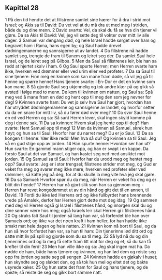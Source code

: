 ## Kapittel 28

1 På den tid hendte det at filistrene samlet sine hærer for å dra i strid mot Israel; og Akis sa til David: Du vet vel at du må dra ut med meg i striden, både du og dine menn.
2 David svarte: Vel, da skal du få se hva din tjener vil gjøre. Da sa Akis til David: Vel, jeg vil sette deg til vokter over mitt liv alle dager.
3 Samuel var dengang død, og hele Israel hadde sørget over ham og begravet ham i Rama, hans egen by; og Saul hadde drevet dødningemanerne og sannsigerne ut av landet.
4 Da filistrene nå hadde samlet seg, trengte de fram til Sunem og leiret seg der. Da samlet Saul hele Israel, og de leiret seg på Gilboa.
5 Men da Saul så filistrenes leir, ble han sa redd at hjertet skalv i ham.
6 Og Saul spurte Herren; men Herren svarte ham ikke, hverken ved drømmer eller ved urim eller ved profeter.
7 Da sa Saul til sine tjenere: Finn meg en kvinne som kan mane fram døde, så vil jeg gå til henne og spørre henne! Hans tjenere svarte: I En-Dor er det en kvinne som kan mane.
8 Så gjorde Saul seg ukjennelig og tok andre klær på og gikk så avsted i følge med to menn. De kom til kvinnen om natten, og Saul sa: Spå meg ved å mane fram en død og hent opp til meg den som jeg nevner for deg!
9 Kvinnen svarte ham: Du vet jo selv hva Saul har gjort, hvordan han har utryddet dødningemanerne og sannsigerne av landet, og hvorfor setter du da en snare for mitt liv, så du fører død over meg?
10 Da svor Saul henne en ed ved Herren og sa: Så sant Herren lever, skal ingen skyld komme på deg i denne sak.
11 Da sa kvinnen: Hvem skal jeg hente opp til deg? Han svarte: Hent Samuel opp til meg!
12 Men da kvinnen så Samuel, skrek hun høyt; og hun sa til Saul: Hvorfor har du narret meg? Du er jo Saul.
13 Da sa kongen til henne: Vær ikke redd! Men hva så du? Og kvinnen sa til Saul: Jeg så en gud stige opp av jorden.
14 Han spurte henne: Hvordan ser han ut? Hun svarte: En gammel mann stiger opp, og han er svøpt i en kappe. Da forsto Saul at det var Samuel, og han kastet seg ned med ansiktet mot jorden.
15 Og Samuel sa til Saul: Hvorfor har du urodd meg og hentet meg opp? Saul svarte: Jeg er i stor trengsel; filistrene strider mot meg, og Gud er veket fra meg og svarer meg ikke mere, hverken ved profeter eller ved drømmer; så kalte jeg på deg, for at du skulle la meg vite hva jeg skal gjøre.
16 Da sa Samuel: Hvorfor spør du da meg, når Herren er veket fra deg og er blitt din fiende?
17 Herren har nå gjort slik som han sa gjennom meg - Herren har revet kongedømmet ut av din hånd og gitt det til en annen, til David.
18 Fordi du ikke lød Herrens ord og ikke fullbyrdet hans brennende vrede på Amalek, derfor har Herren gjort dette mot deg idag.
19 Og sammen med deg vil Herren også gi Israel i filistrenes hånd, og imorgen skal du og dine sønner være hos meg; også Israels leir skal Herren gi i filistrenes hånd.
20 Og straks falt Saul til jorden så lang han var, så forferdet ble han over Samuels ord; og ikke var det noen kraft i ham heller, for han hadde ikke smakt mat hele dagen og hele natten.
21 Kvinnen kom nå bort til Saul, og da hun så hvor forferdet han var, sa hun til ham: Din tjenerinne lød ditt ord og satte mitt liv på spill og gjorde som du sa til meg.
22 Så lyd nå du og din tjenerinnes ord og la meg få sette fram litt mat for deg og et, så du kan få krefter til din ferd!
23 Men han ville ikke og sa: Jeg skal ingen mat ha. Da nødde de ham, både hans tjenere og kvinnen, og han lød dem og reiste seg opp fra jorden og satte seg på sengen.
24 Kvinnen hadde en gjøkalv i huset; hun skyndte seg og slaktet den, og så tok hun mel og eltet det og bakte usyrede kaker.
25 Og hun satte det fram for Saul og hans tjenere, og de spiste; så reiste de seg og gikk bort samme natt.
